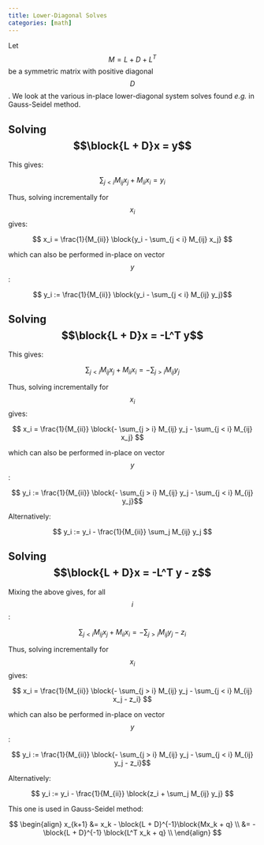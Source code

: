 ```yaml
---
title: Lower-Diagonal Solves
categories: [math]
---
```


Let $$M = L + D + L^T$$ be a symmetric matrix with positive diagonal
$$D$$. We look at the various in-place lower-diagonal system solves
found *e.g.* in Gauss-Seidel method.

## Solving $$\block{L + D}x = y$$ 

This gives:

$$
\sum_{j < i} M_{ij} x_j + M_{ii} x_i = y_i
$$

Thus, solving incrementally for $$x_i$$ gives:

$$ x_i = \frac{1}{M_{ii}} \block{y_i - \sum_{j < i} M_{ij} x_j} $$

which can also be performed in-place on vector $$y$$:

$$ y_i := \frac{1}{M_{ii}} \block{y_i - \sum_{j < i} M_{ij} y_j}$$

## Solving $$\block{L + D}x = -L^T y$$ 

This gives:

$$
\sum_{j < i} M_{ij} x_j + M_{ii} x_i = -\sum_{j > i} M_{ij} y_j
$$

Thus, solving incrementally for $$x_i$$ gives:

$$ x_i = \frac{1}{M_{ii}} \block{- \sum_{j > i} M_{ij} y_j - \sum_{j < i} M_{ij} x_j} $$

which can also be performed in-place on vector $$y$$:

$$ y_i := \frac{1}{M_{ii}} \block{- \sum_{j > i} M_{ij} y_j - \sum_{j < i} M_{ij} y_j}$$

Alternatively:

$$ y_i := y_i - \frac{1}{M_{ii}} \sum_j M_{ij} y_j $$

## Solving $$\block{L + D}x = -L^T y - z$$ 

Mixing the above gives, for all $$i$$:

$$
\sum_{j < i} M_{ij} x_j + M_{ii} x_i = -\sum_{j > i} M_{ij} y_j - z_i
$$

Thus, solving incrementally for $$x_i$$ gives:

$$ x_i = \frac{1}{M_{ii}} \block{- \sum_{j > i} M_{ij} y_j - \sum_{j < i} M_{ij} x_j - z_i} $$

which can also be performed in-place on vector $$y$$:

$$ y_i := \frac{1}{M_{ii}} \block{- \sum_{j > i} M_{ij} y_j - \sum_{j < i} M_{ij} y_j - z_i}$$

Alternatively:

$$ y_i := y_i - \frac{1}{M_{ii}} \block{z_i + \sum_j M_{ij} y_j} $$

This one is used in Gauss-Seidel method:

$$
\begin{align}
x_{k+1} &= x_k - \block{L + D}^{-1}\block{Mx_k + q} \\
	&= - \block{L + D}^{-1} \block{L^T x_k + q} \\
\end{align}
$$


